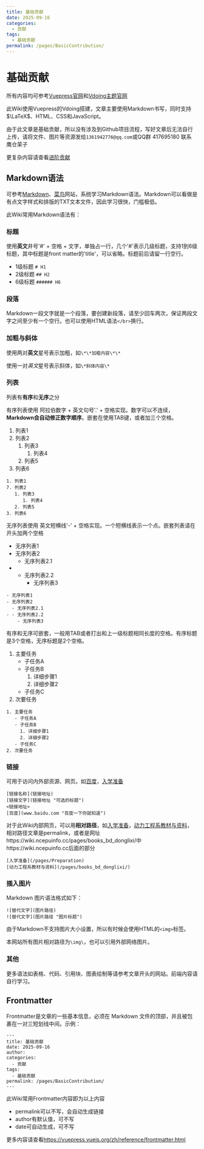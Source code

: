 ```yaml
---
title: 基础贡献
date: 2025-09-16
categories:
  - 贡献
tags:
  - 基础贡献
permalink: /pages/BasicContribution/
---
```

# 基础贡献

所有内容均可参考[Vuepress官网](https://vuepress.vuejs.org/zh/guide/introduction.html)和[Vdoing主题官网](https://doc.xugaoyi.com/)

此Wiki使用Vuepress的Vdoing搭建，文章主要使用Markdown书写，同时支持$\LaTeX$、HTML、CSS和JavaScript。

由于此文章是基础贡献，所以没有涉及到Github项目流程，写好文章后无法自行上传，请将文件、图片等资源发给`1361942776@qq.com`或QQ群 417695180 联系 鹰仓茉子

更复杂内容请查看[进阶贡献](/pages/AdvanceContribution/)

## Markdown语法

可参考[Markdown](https://www.markdown.cn/docs/intro)、[菜鸟](https://www.runoob.com/markdown/md-tutorial.html)网站，系统学习Markdown语法。Markdown可以看做是有点文字样式和排版的TXT文本文件，因此学习很快，门槛极低。

此Wiki常用Markdown语法有：

### 标题

使用**英文**井号'#' + 空格 + 文字，单独占一行，几个'#'表示几级标题，支持1到6级标题，其中标题是front matter的'title'，可以省略。标题前后请留一行空行。
- 1级标题 `# H1`
- 2级标题 `## H2`
- 6级标题 `###### H6`

### 段落

Markdown一段文字就是一个段落，要创建新段落，请至少回车两次，保证两段文字之间至少有一个空行。也可以使用HTML语法`</br>`换行。

### 加粗与斜体

使用两对**英文**星号表示加粗，如`\*\*加粗内容\*\*`

使用一对*英文*星号表示斜体，如`\*斜体内容\*`

### 列表

列表有**有序**和**无序**之分

有序列表使用 阿拉伯数字 + 英文句号'.' + 空格实现。数字可以不连续，**Markdown会自动修正数字顺序**。嵌套在使用TAB键，或者加三个空格。
1. 列表1
7. 列表2
   1. 列表3
      1. 列表4
   2. 列表5 
3. 列表6
```
1. 列表1
7. 列表2
   1. 列表3
      1. 列表4
   2. 列表5 
3. 列表6
```

无序列表使用 英文短横线'-' + 空格实现。一个短横线表示一个点。嵌套列表请在开头加两个空格
- 无序列表1
- 无序列表2
  - 无序列表2.1
- - 无序列表2.2
    - 无序列表3
```
- 无序列表1
- 无序列表2
  - 无序列表2.1
- - 无序列表2.2
    - 无序列表3
```

有序和无序可嵌套，一般用TAB或者打出和上一级标题相同长度的空格。有序标题是3个空格，无序标题是2个空格。

1. 主要任务
   - 子任务A
   - 子任务B
     1. 详细步骤1
     2. 详细步骤2
   - 子任务C
2. 次要任务
```
1. 主要任务
   - 子任务A
   - 子任务B
     1. 详细步骤1
     2. 详细步骤2
   - 子任务C
2. 次要任务
```

### 链接

可用于访问内外部资源、网页。如[百度](www.baidu.com "百度一下你就知道")，[入学准备](/pages/Preparation)
```
[链接名称](链接地址)
[链接文字](链接地址 "可选的标题")
<链接地址>
[百度](www.baidu.com "百度一下你就知道")
```

对于此Wiki内部网页，可以用**相对路径**，如[入学准备](/pages/Preparation)，[动力工程系教材与资料](/pages/books_bd_donglixi/)，相对路径文章是permalink，或者是网址https://wiki.ncepuinfo.cc/pages/books_bd_donglixi/中https://wiki.ncepuinfo.cc后面的部分
```
[入学准备](/pages/Preparation)
[动力工程系教材与资料](/pages/books_bd_donglixi/)
```

### 插入图片

Markdown 图片语法格式如下：
```
![替代文字](图片路径)
![替代文字](图片路径 "图片标题")
```
由于Markdown不支持图片大小设置，所以有时候会使用HTML的`<img>`标签。

本网站所有图片相对路径为`\img\`，也可以引用外部网络图片。

### 其他

更多语法如表格、代码、引用块、图表绘制等请参考文章开头的网站。前端内容请自行学习。

## Frontmatter

Frontmatter是文章的一些基本信息，必须在 Markdown 文件的顶部，并且被包裹在一对三短划线中间。示例：
```
---
title: 基础贡献
date: 2025-09-16
author: 
categories:
  - 贡献
tags:
  - 基础贡献
permalink: /pages/BasicContribution/
---
```

此Wiki常用Frontmatter内容即为以上内容
- permalink可以不写，会自动生成链接
- author有默认值，可不写
- date可自动生成，可不写

更多内容请查看<https://vuepress.vuejs.org/zh/reference/frontmatter.html>